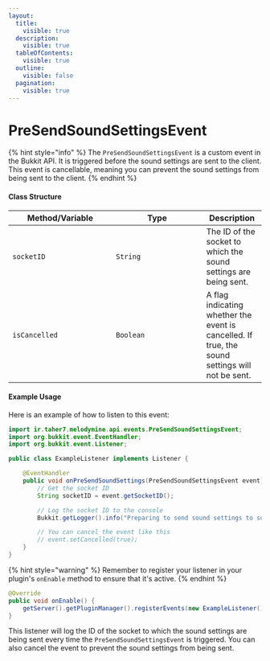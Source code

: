 ```yaml
---
layout:
  title:
    visible: true
  description:
    visible: true
  tableOfContents:
    visible: true
  outline:
    visible: false
  pagination:
    visible: true
---
```


# PreSendSoundSettingsEvent

{% hint style="info" %}
The `PreSendSoundSettingsEvent` is a custom event in the Bukkit API. It is triggered before the sound settings are sent to the client. This event is cancellable, meaning you can prevent the sound settings from being sent to the client.
{% endhint %}

#### Class Structure

<table><thead><tr><th width="190">Method/Variable</th><th width="164">Type</th><th>Description</th></tr></thead><tbody><tr><td><code>socketID</code></td><td><code>String</code></td><td>The ID of the socket to which the sound settings are being sent.</td></tr><tr><td><code>isCancelled</code></td><td><code>Boolean</code></td><td>A flag indicating whether the event is cancelled. If true, the sound settings will not be sent.</td></tr></tbody></table>

#### Example Usage

Here is an example of how to listen to this event:

```java
import ir.taher7.melodymine.api.events.PreSendSoundSettingsEvent;
import org.bukkit.event.EventHandler;
import org.bukkit.event.Listener;

public class ExampleListener implements Listener {

    @EventHandler
    public void onPreSendSoundSettings(PreSendSoundSettingsEvent event) {
        // Get the socket ID
        String socketID = event.getSocketID();

        // Log the socket ID to the console
        Bukkit.getLogger().info("Preparing to send sound settings to socket: " + socketID);

        // You can cancel the event like this
        // event.setCancelled(true);
    }
}
```

{% hint style="warning" %}
Remember to register your listener in your plugin's `onEnable` method to ensure that it's active.
{% endhint %}

```java
@Override
public void onEnable() {
    getServer().getPluginManager().registerEvents(new ExampleListener(), this);
}
```

This listener will log the ID of the socket to which the sound settings are being sent every time the `PreSendSoundSettingsEvent` is triggered. You can also cancel the event to prevent the sound settings from being sent.
